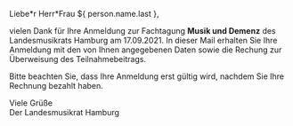 Liebe\*r Herr\*Frau ${ person.name.last },

vielen Dank für Ihre Anmeldung zur Fachtagung **Musik und Demenz** des Landesmusikrats Hamburg am 17.09.2021. In dieser Mail erhalten Sie Ihre Anmeldung mit den von Ihnen angegebenen Daten sowie die Rechung zur Überweisung des Teilnahmebeitrags.

Bitte beachten Sie, dass Ihre Anmeldung erst gültig wird, nachdem Sie Ihre Rechnung bezahlt haben.

Viele Grüße  
Der Landesmusikrat Hamburg

